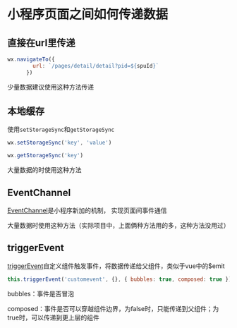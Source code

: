 # 小程序页面之间如何传递数据

## 直接在url里传递

```js
wx.navigateTo({
        url: `/pages/detail/detail?pid=${spuId}`
      })
```

少量数据建议使用这种方法传递

## 本地缓存

使用`setStorageSync`和`getStorageSync`

```js
wx.setStorageSync('key', 'value')

wx.getStorageSync('key')
```

大量数据的时使用这种方法

## EventChannel

[EventChannel](https://developers.weixin.qq.com/miniprogram/dev/api/route/EventChannel.html)是小程序新加的机制，
实现页面间事件通信

大量数据时使用这种方法（实际项目中，上面俩种方法用的多，这种方法没用过）

## triggerEvent

[triggerEvent](https://developers.weixin.qq.com/miniprogram/dev/framework/custom-component/events.html)自定义组件触发事件，将数据传递给父组件，类似于vue中的$emit

```js
this.triggerEvent('customevent', {}, { bubbles: true, composed: true })
```

bubbles：事件是否冒泡

composed：事件是否可以穿越组件边界，为false时，只能传递到父组件；为true时，可以传递到更上层的组件
